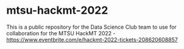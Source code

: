 # mtsu-hackmt-2022
This is a public repository for the Data Science Club team to use for collaboration for the MTSU HackMT 2022 - https://www.eventbrite.com/e/hackmt-2022-tickets-208620608857
